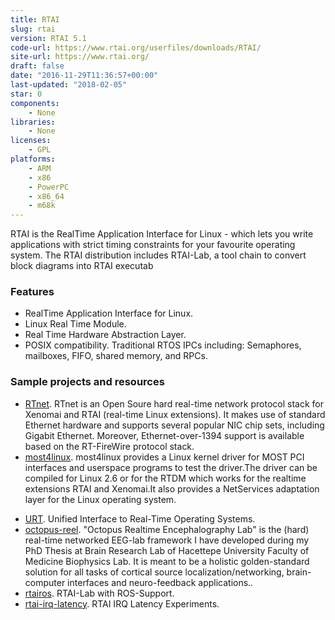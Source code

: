 ```yaml
---
title: RTAI
slug: rtai
version: RTAI 5.1
code-url: https://www.rtai.org/userfiles/downloads/RTAI/
site-url: https://www.rtai.org/
draft: false
date: "2016-11-29T11:36:57+00:00"
last-updated: "2018-02-05"
star: 0
components:
    - None
libraries:
    - None
licenses:
    - GPL
platforms:
    - ARM
    - x86
    - PowerPC
    - x86_64
    - m68k
---
```

RTAI is the RealTime Application Interface for Linux - which lets you write applications with strict timing constraints for your favourite operating system. The RTAI distribution includes RTAI-Lab, a tool chain to convert block diagrams into RTAI executab

<!--more-->

### Features

- RealTime Application Interface for Linux.
- Linux Real Time Module.
- Real Time Hardware Abstraction Layer.
- POSIX compatibility. Traditional RTOS IPCs including: Semaphores, mailboxes, FIFO, shared memory, and RPCs.


### Sample projects and resources

- [RTnet](http://www.rtnet.org/). RTnet is an Open Soure hard real-time network protocol stack for Xenomai and RTAI (real-time Linux extensions). It makes use of standard Ethernet hardware and supports several popular NIC chip sets, including Gigabit Ethernet. Moreover, Ethernet-over-1394 support is available based on the RT-FireWire protocol stack.
- [most4linux](http://most4linux.sourceforge.net/). most4linux provides a Linux kernel driver for MOST PCI interfaces and userspace programs to test the driver.The driver can be compiled for Linux 2.6 or for the RTDM which works for the realtime extensions RTAI and Xenomai.It also provides a NetServices adaptation layer for the Linux operating system.
<!--github-projects-->
- [URT](https://github.com/ShabbyX/URT). Unified Interface to Real-Time Operating Systems.
- [octopus-reel](https://github.com/4e0n/octopus-reel). "Octopus Realtime Encephalography Lab" is the (hard) real-time networked EEG-lab framework I have developed during my PhD Thesis at Brain Research Lab of Hacettepe University Faculty of Medicine Biophysics Lab. It is meant to be a holistic golden-standard solution for all tasks of cortical source localization/networking, brain-computer interfaces and neuro-feedback applications..
- [rtairos](https://github.com/rhopfer/rtairos). RTAI-Lab with ROS-Support.
- [rtai-irq-latency](https://github.com/thotypous/rtai-irq-latency). RTAI IRQ Latency Experiments.